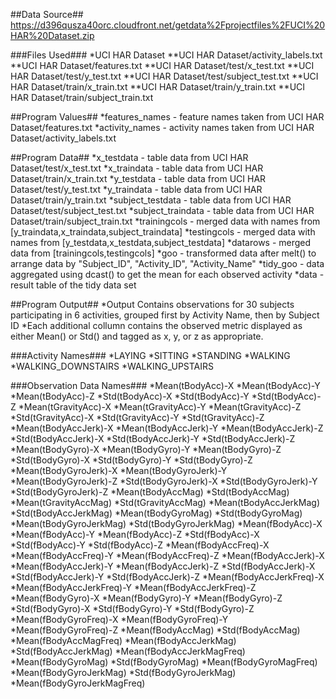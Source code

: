 ##Data Source##
https://d396qusza40orc.cloudfront.net/getdata%2Fprojectfiles%2FUCI%20HAR%20Dataset.zip

###Files Used###
*UCI HAR Dataset
**UCI HAR Dataset/activity_labels.txt
**UCI HAR Dataset/features.txt
**UCI HAR Dataset/test/x_test.txt
**UCI HAR Dataset/test/y_test.txt
**UCI HAR Dataset/test/subject_test.txt
**UCI HAR Dataset/train/x_train.txt
**UCI HAR Dataset/train/y_train.txt
**UCI HAR Dataset/train/subject_train.txt

##Program Values##
*features_names - feature names taken from UCI HAR Dataset/features.txt
*activity_names - activity names taken from UCI HAR Dataset/activity_labels.txt

##Program Data##
*x_testdata - table data from UCI HAR Dataset/test/x_test.txt 
*x_traindata - table data from UCI HAR Dataset/train/x_train.txt
*y_testdata - table data from UCI HAR Dataset/test/y_test.txt
*y_traindata - table data from UCI HAR Dataset/train/y_train.txt
*subject_testdata - table data from UCI HAR Dataset/test/subject_test.txt
*subject_traindata - table data from UCI HAR Dataset/train/subject_train.txt
*trainingcols - merged data with names from [y_traindata,x_traindata,subject_traindata]
*testingcols - merged data with names from [y_testdata,x_testdata,subject_testdata]
*datarows - merged data from [trainingcols,testingcols]
*goo - transformed data after melt() to arrange data by "Subject_ID", "Activity_ID", "Activity_Name"
*tidy_goo - data aggregated using dcast() to get the mean for each observed activity
*data - result table of the tidy data set

##Program Output##
*Output Contains observations for 30 subjects participating in 6 activities, grouped first by Activity Name, then by Subject ID
*Each additional collumn contains the observed metric displayed as either Mean() or Std() and tagged as x, y, or z as appropriate. 

###Activity Names###
*LAYING
*SITTING
*STANDING
*WALKING
*WALKING_DOWNSTAIRS
*WALKING_UPSTAIRS

###Observation Data Names###
*Mean(tBodyAcc)-X
*Mean(tBodyAcc)-Y
*Mean(tBodyAcc)-Z
*Std(tBodyAcc)-X
*Std(tBodyAcc)-Y
*Std(tBodyAcc)-Z
*Mean(tGravityAcc)-X
*Mean(tGravityAcc)-Y
*Mean(tGravityAcc)-Z
*Std(tGravityAcc)-X
*Std(tGravityAcc)-Y
*Std(tGravityAcc)-Z
*Mean(tBodyAccJerk)-X
*Mean(tBodyAccJerk)-Y
*Mean(tBodyAccJerk)-Z
*Std(tBodyAccJerk)-X
*Std(tBodyAccJerk)-Y
*Std(tBodyAccJerk)-Z
*Mean(tBodyGyro)-X
*Mean(tBodyGyro)-Y
*Mean(tBodyGyro)-Z
*Std(tBodyGyro)-X
*Std(tBodyGyro)-Y
*Std(tBodyGyro)-Z
*Mean(tBodyGyroJerk)-X
*Mean(tBodyGyroJerk)-Y
*Mean(tBodyGyroJerk)-Z
*Std(tBodyGyroJerk)-X
*Std(tBodyGyroJerk)-Y
*Std(tBodyGyroJerk)-Z
*Mean(tBodyAccMag)
*Std(tBodyAccMag)
*Mean(tGravityAccMag)
*Std(tGravityAccMag)
*Mean(tBodyAccJerkMag)
*Std(tBodyAccJerkMag)
*Mean(tBodyGyroMag)
*Std(tBodyGyroMag)
*Mean(tBodyGyroJerkMag)
*Std(tBodyGyroJerkMag)
*Mean(fBodyAcc)-X
*Mean(fBodyAcc)-Y
*Mean(fBodyAcc)-Z
*Std(fBodyAcc)-X
*Std(fBodyAcc)-Y
*Std(fBodyAcc)-Z
*Mean(fBodyAccFreq)-X
*Mean(fBodyAccFreq)-Y
*Mean(fBodyAccFreq)-Z
*Mean(fBodyAccJerk)-X
*Mean(fBodyAccJerk)-Y
*Mean(fBodyAccJerk)-Z
*Std(fBodyAccJerk)-X
*Std(fBodyAccJerk)-Y
*Std(fBodyAccJerk)-Z
*Mean(fBodyAccJerkFreq)-X
*Mean(fBodyAccJerkFreq)-Y
*Mean(fBodyAccJerkFreq)-Z
*Mean(fBodyGyro)-X
*Mean(fBodyGyro)-Y
*Mean(fBodyGyro)-Z
*Std(fBodyGyro)-X
*Std(fBodyGyro)-Y
*Std(fBodyGyro)-Z
*Mean(fBodyGyroFreq)-X
*Mean(fBodyGyroFreq)-Y
*Mean(fBodyGyroFreq)-Z
*Mean(fBodyAccMag)
*Std(fBodyAccMag)
*Mean(fBodyAccMagFreq)
*Mean(fBodyAccJerkMag)
*Std(fBodyAccJerkMag)
*Mean(fBodyAccJerkMagFreq)
*Mean(fBodyGyroMag)
*Std(fBodyGyroMag)
*Mean(fBodyGyroMagFreq)
*Mean(fBodyGyroJerkMag)
*Std(fBodyGyroJerkMag)
*Mean(fBodyGyroJerkMagFreq)
